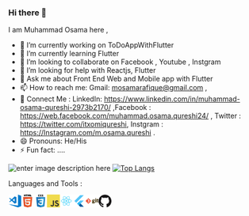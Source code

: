 ### Hi there 👋


I am Muhammad Osama here , 

- 🔭 I’m currently working on ToDoAppWithFlutter
- 🌱 I’m currently learning Flutter
- 👯 I’m looking to collaborate on Facebook , Youtube , Instgram
- 🤔 I’m looking for help with Reactjs, Flutter
- 💬 Ask me about Front End Web and Mobile app with Flutter 
- 📫 How to reach me: Gmail: mosamarafique@gmail.com ,
- 👋 Connect Me :  LinkedIn: https://www.linkedin.com/in/muhammad-osama-qureshi-2973b2170/ ,Facebook : https://web.facebook.com/muhammad.osama.qureshi24/  ,
Twitter : https://twitter.com/itxomiqureshi,
Instgram : https://Instagram.com/m.osama.qureshi .
- 😄 Pronouns: He/His
- ⚡ Fun fact: ....

![enter image description here](https://github-readme-stats.vercel.app/api?username=muhammad-osama-qureshi&&show_icons=true&theme=radical)
[![Top Langs](https://github-readme-stats.vercel.app/api/top-langs/?username=muhammad-osama-qureshi&layout=compact&theme=radical)](https://github.com/Muhammad-Osama-Qureshi/github-readme-stats)

Languages and Tools : 

<img align="left" alt="Visual Studio Code" width="26px" src="https://raw.githubusercontent.com/github/explore/80688e429a7d4ef2fca1e82350fe8e3517d3494d/topics/visual-studio-code/visual-studio-code.png" />
<img align="left" alt="HTML5" width="26px" src="https://raw.githubusercontent.com/github/explore/80688e429a7d4ef2fca1e82350fe8e3517d3494d/topics/html/html.png" />
<img align="left" alt="CSS3" width="26px" src="https://raw.githubusercontent.com/github/explore/80688e429a7d4ef2fca1e82350fe8e3517d3494d/topics/css/css.png" />
<img align="left" alt="JavaScript" width="26px" src="https://raw.githubusercontent.com/github/explore/80688e429a7d4ef2fca1e82350fe8e3517d3494d/topics/javascript/javascript.png" />
<img align="left" alt="React" width="26px" src="https://raw.githubusercontent.com/github/explore/80688e429a7d4ef2fca1e82350fe8e3517d3494d/topics/react/react.png" />
<img align="left" alt="Flutter" width="26px" src="https://raw.githubusercontent.com/github/explore/80688e429a7d4ef2fca1e82350fe8e3517d3494d/topics/flutter/flutter.png" />

<img align="left" alt="Git" width="26px" src="https://raw.githubusercontent.com/github/explore/80688e429a7d4ef2fca1e82350fe8e3517d3494d/topics/git/git.png" />
<img align="left" alt="GitHub" width="26px" src="https://raw.githubusercontent.com/github/explore/78df643247d429f6cc873026c0622819ad797942/topics/github/github.png" />











